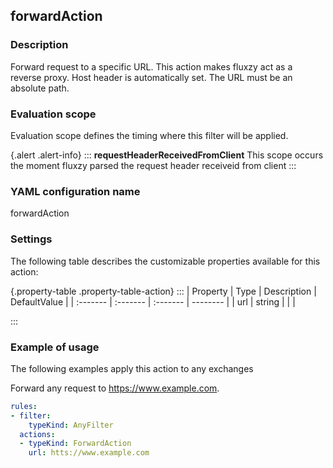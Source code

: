 ## forwardAction

### Description

Forward request to a specific URL. This action makes fluxzy act as a reverse proxy. Host header is automatically set. The URL must be an absolute path.

### Evaluation scope

Evaluation scope defines the timing where this filter will be applied. 

{.alert .alert-info}
:::
**requestHeaderReceivedFromClient** This scope occurs the moment fluxzy parsed the request header receiveid from client
:::

### YAML configuration name

forwardAction

### Settings

The following table describes the customizable properties available for this action: 

{.property-table .property-table-action}
:::
| Property | Type | Description | DefaultValue |
| :------- | :------- | :------- | -------- |
| url | string |  |  |

:::
### Example of usage

The following examples apply this action to any exchanges

Forward any request to https://www.example.com.

```yaml
rules:
- filter:
    typeKind: AnyFilter
  actions:
  - typeKind: ForwardAction
    url: htts://www.example.com
```



